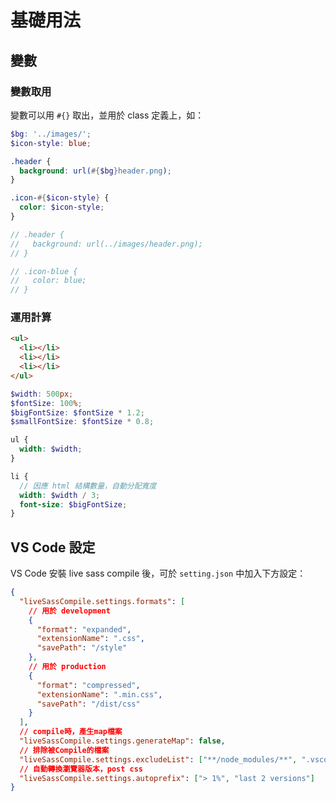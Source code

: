# 基礎用法

## 變數

### 變數取用

變數可以用 `#{}` 取出，並用於 class 定義上，如：

```scss
$bg: '../images/';
$icon-style: blue;

.header {
  background: url(#{$bg}header.png);
}

.icon-#{$icon-style} {
  color: $icon-style;
}

// .header {
//   background: url(../images/header.png);
// }

// .icon-blue {
//   color: blue;
// }
```

### 運用計算

```html
<ul>
  <li></li>
  <li></li>
  <li></li>
</ul>
```

```scss
$width: 500px;
$fontSize: 100%;
$bigFontSize: $fontSize * 1.2;
$smallFontSize: $fontSize * 0.8;

ul {
  width: $width;
}

li {
  // 因應 html 結構數量，自動分配寬度
  width: $width / 3;
  font-size: $bigFontSize;
}
```

## VS Code 設定

VS Code 安裝 live sass compile 後，可於 `setting.json` 中加入下方設定：

```json
{
  "liveSassCompile.settings.formats": [
    // 用於 development
    {
      "format": "expanded",
      "extensionName": ".css",
      "savePath": "/style"
    },
    // 用於 production
    {
      "format": "compressed",
      "extensionName": ".min.css",
      "savePath": "/dist/css"
    }
  ],
  // compile時，產生map檔案
  "liveSassCompile.settings.generateMap": false,
  // 排除被Compile的檔案
  "liveSassCompile.settings.excludeList": ["**/node_modules/**", ".vscode/**"],
  // 自動轉換瀏覽器版本，post css
  "liveSassCompile.settings.autoprefix": ["> 1%", "last 2 versions"]
}
```
